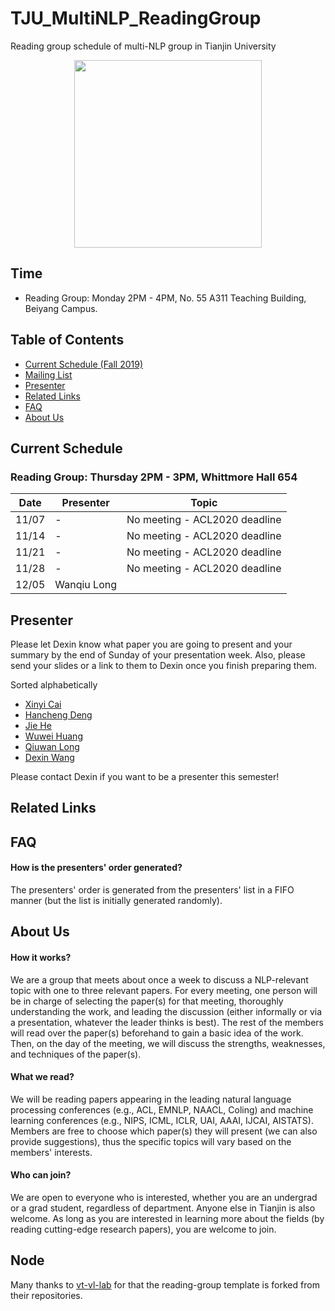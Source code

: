 # TJU_MultiNLP_ReadingGroup
Reading group schedule of multi-NLP group in Tianjin University <p align="center"> <img src="https://upload.wikimedia.org/wikipedia/en/9/9d/TJU_logo.png" width="300" align="center"> </p>

## Time
- Reading Group: Monday 2PM - 4PM, No. 55 A311 Teaching Building, Beiyang Campus.



## Table of Contents

- [Current Schedule (Fall 2019)](#current-schedule)
- [Mailing List](#mailing-list)
- [Presenter](#presenter)
- [Related Links](#related-links)
- [FAQ](#faq)
- [About Us](#about-us)


## Current Schedule

### Reading Group: Thursday 2PM - 3PM, Whittmore Hall 654

| Date       | Presenter     |  Topic     |
|-------------|--------|--------|
| 11/07 | -              | No meeting - ACL2020 deadline |
| 11/14 | -              | No meeting - ACL2020 deadline |
| 11/21 | -              | No meeting - ACL2020 deadline |
| 11/28 | -              | No meeting - ACL2020 deadline |
| 12/05 | Wanqiu Long    |  |

## Presenter
Please let Dexin know what paper you are going to present and your summary by the end of Sunday of your presentation week. Also, please send your slides or a link to them to Dexin once you finish preparing them.

Sorted alphabetically
- [Xinyi Cai]()
- [Hancheng Deng]()
- [Jie He]()
- [Wuwei Huang]()
- [Qiuwan Long]()
- [Dexin Wang](https://github.com/wonderseen/)

Please contact Dexin if you want to be a presenter this semester!

## Related Links


## FAQ
#### How is the presenters' order generated?
The presenters' order is generated from the presenters' list in a FIFO manner (but the list is initially generated randomly).

## About Us

#### How it works?
We are a group that meets about once a week to discuss a NLP-relevant topic with one to three relevant papers. For every meeting, one person will be in charge of selecting the paper(s) for that meeting, thoroughly understanding the work, and leading the discussion (either informally or via a presentation, whatever the leader thinks is best). The rest of the members will read over the paper(s) beforehand to gain a basic idea of the work. Then, on the day of the meeting, we will discuss the strengths, weaknesses, and techniques of the paper(s).

#### What we read?
We will be reading papers appearing in the leading natural language processing conferences (e.g., ACL, EMNLP, NAACL, Coling) and machine learning conferences (e.g., NIPS, ICML, ICLR, UAI, AAAI, IJCAI, AISTATS). Members are free to choose which paper(s) they will present (we can also provide suggestions), thus the specific topics will vary based on the members' interests.

#### Who can join?
We are open to everyone who is interested, whether you are an undergrad or a grad student, regardless of department. Anyone else in Tianjin is also welcome. As long as you are interested in learning more about the fields (by reading cutting-edge research papers), you are welcome to join.

## Node
Many thanks to [vt-vl-lab](https://github.com/vt-vl-lab/reading_group) for that the reading-group template is forked from their repositories.
